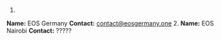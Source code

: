 1.
**Name:** EOS Germany 
**Contact:** contact@eosgermany.one
2.
**Name:** EOS Nairobi
**Contact:** ?????

